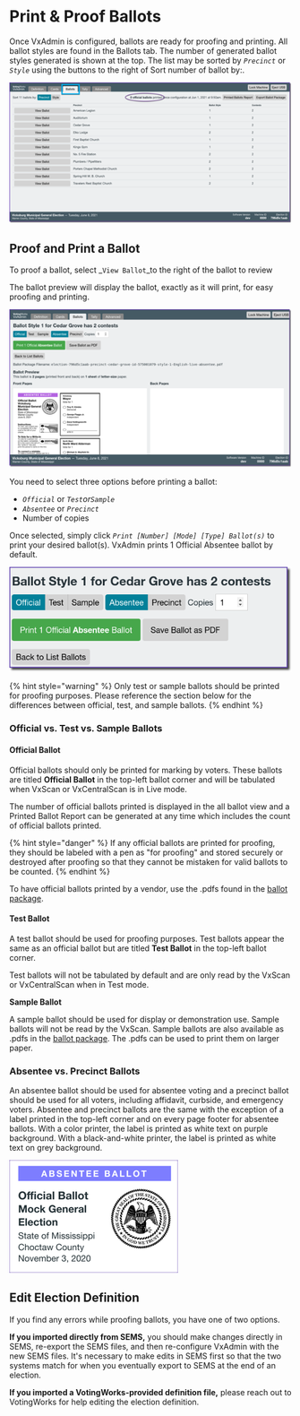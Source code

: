 # Print & Proof Ballots

Once VxAdmin is configured, ballots are ready for proofing and printing. All ballot styles are found in the Ballots tab. The number of generated ballot styles generated is shown at the top. The list may be sorted by _`Precinct`_ or _`Style`_ using the buttons to the right of Sort  number of ballot by:.

![](<../.gitbook/assets/image (205).png>)

## Proof and Print a Ballot

To proof a ballot, select _`View Ballot`_to the right of the ballot to review

The ballot preview will display the ballot, exactly as it will print, for easy proofing and printing.

![Print and proof ballots](<../.gitbook/assets/image (203).png>)

You need to select three options before printing a ballot:

* _`Official`_ or _`Test`_or_`Sample`_
* _`Absentee`_ or _`Precinct`_
* Number of copies

Once selected, simply click _`Print [Number] [Mode] [Type] Ballot(s)`_ to print your desired ballot(s). VxAdmin prints 1 Official Absentee ballot by default.&#x20;

![](<../.gitbook/assets/image (189).png>)

{% hint style="warning" %}
Only test or sample ballots should be printed for proofing purposes. Please reference the section below for the differences between official, test, and sample ballots.
{% endhint %}

### Official vs. Test vs. Sample Ballots

#### Official Ballot

Official ballots should only be printed for marking by voters. These ballots are titled **Official Ballot** in the top-left ballot corner and will be tabulated when VxScan or VxCentralScan is in Live mode.

The number of official ballots printed is displayed in the all ballot view and a Printed Ballot Report can be generated at any time which includes the count of official ballots printed.&#x20;

{% hint style="danger" %}
If any official ballots are printed for proofing, they should be labeled with a pen as "for proofing" and stored securely or destroyed after proofing so that they cannot be mistaken for valid ballots to be counted.
{% endhint %}

To have official ballots printed by a vendor, use the .pdfs found in the [ballot package](export-ballot-package.md).

#### Test Ballot

A test ballot should be used for proofing purposes. Test ballots appear the same as an official ballot but are titled **Test Ballot** in the top-left ballot corner.

Test ballots will not be tabulated by default and are only read by the VxScan or VxCentralScan when in Test mode.

**Sample Ballot**

A sample ballot should be used for display or demonstration use. Sample ballots will not be read by the VxScan. Sample ballots are also available as .pdfs in the [ballot package](export-ballot-package.md). The .pdfs can be used to print them on larger paper.

### Absentee vs. Precinct Ballots

An absentee ballot should be used for absentee voting and a precinct ballot should be used for all voters, including affidavit, curbside, and emergency voters. Absentee and precinct ballots are the same with the exception of a label printed in the top-left corner and on every page footer for absentee ballots. With a color printer, the label is printed as white text on purple background. With a black-and-white printer, the label is printed as white text on grey background.

![Absentee header in color](<../.gitbook/assets/image (179).png>)

## Edit Election Definition

If you find any errors while proofing ballots, you have one of two options.

**If you imported directly from SEMS,** you should make changes directly in SEMS, re-export the SEMS files, and then re-configure VxAdmin with the new SEMS files. It's necessary to make edits in SEMS first so that the two systems match for when you eventually export to SEMS at the end of an election.

**If you imported a VotingWorks-provided definition file,** please reach out to VotingWorks for help editing the election definition.
